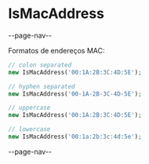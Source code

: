 # IsMacAddress

--page-nav--

Formatos de endereços MAC:

```php
// colon separated
new IsMacAddress('00:1A:2B:3C:4D:5E');

// hyphen separated
new IsMacAddress('00-1A-2B-3C-4D-5E');

// uppercase
new IsMacAddress('00:1A:2B:3C:4D:5E');

// lowercase
new IsMacAddress('00:1a:2b:3c:4d:5e');
```

--page-nav--
